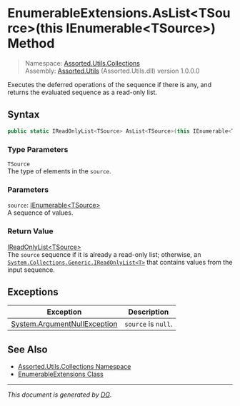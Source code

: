 ﻿# EnumerableExtensions.AsList\<TSource>(this IEnumerable\<TSource>) Method

> Namespace: [Assorted.Utils.Collections](_toc.Assorted.Utils.md#Assorted.Utils.Collections%20Namespace)\
> Assembly: [Assorted.Utils](_toc.Assorted.Utils.md) (Assorted.Utils.dll) version 1.0.0.0

Executes the deferred operations of the sequence if there is any, and returns the evaluated sequence as a read-only list.

## Syntax

```csharp
public static IReadOnlyList<TSource> AsList<TSource>(this IEnumerable<TSource> source)
```

### Type Parameters

`TSource`\
The type of elements in the `source`.

### Parameters

`source`: [IEnumerable\<TSource>](https://docs.microsoft.com/en-us/dotnet/api/system.collections.generic.ienumerable-1)\
A sequence of values.

### Return Value

[IReadOnlyList\<TSource>](https://docs.microsoft.com/en-us/dotnet/api/system.collections.generic.ireadonlylist-1)\
The `source` sequence if it is already a read-only list; otherwise, an [`System.Collections.Generic.IReadOnlyList<T>`](https://docs.microsoft.com/en-us/dotnet/api/system.collections.generic.ireadonlylist-1) that contains values from the input sequence.

## Exceptions

Exception | Description
--- | ---
[System.ArgumentNullException](https://docs.microsoft.com/en-us/dotnet/api/system.argumentnullexception) | `source` is `null`.

## See Also

- [Assorted.Utils.Collections Namespace](_toc.Assorted.Utils.md#Assorted.Utils.Collections%20Namespace)
- [EnumerableExtensions Class](Assorted.Utils.Collections.EnumerableExtensions.md)

---

_This document is generated by [DG](https://github.com/Khojasteh/dg)._
